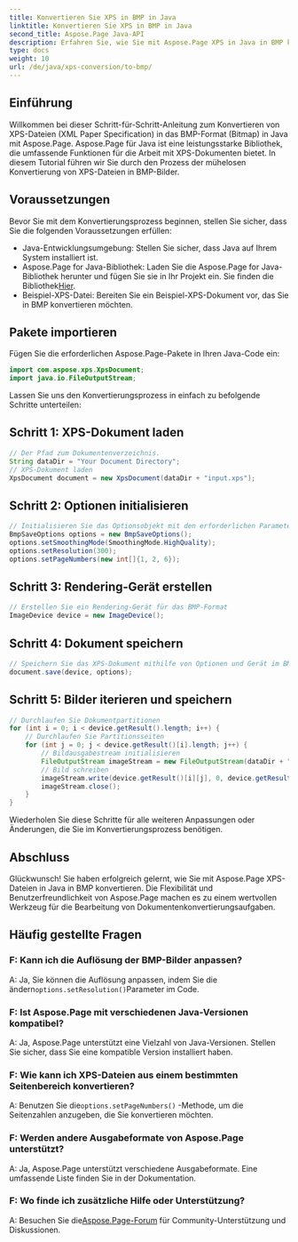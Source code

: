 ```yaml
---
title: Konvertieren Sie XPS in BMP in Java
linktitle: Konvertieren Sie XPS in BMP in Java
second_title: Aspose.Page Java-API
description: Erfahren Sie, wie Sie mit Aspose.Page XPS in Java in BMP konvertieren. Befolgen Sie unsere einfache Anleitung für eine effiziente und qualitativ hochwertige Dokumentenkonvertierung.
type: docs
weight: 10
url: /de/java/xps-conversion/to-bmp/
---
```

## Einführung
Willkommen bei dieser Schritt-für-Schritt-Anleitung zum Konvertieren von XPS-Dateien (XML Paper Specification) in das BMP-Format (Bitmap) in Java mit Aspose.Page. Aspose.Page für Java ist eine leistungsstarke Bibliothek, die umfassende Funktionen für die Arbeit mit XPS-Dokumenten bietet. In diesem Tutorial führen wir Sie durch den Prozess der mühelosen Konvertierung von XPS-Dateien in BMP-Bilder.
## Voraussetzungen
Bevor Sie mit dem Konvertierungsprozess beginnen, stellen Sie sicher, dass Sie die folgenden Voraussetzungen erfüllen:
- Java-Entwicklungsumgebung: Stellen Sie sicher, dass Java auf Ihrem System installiert ist.
-  Aspose.Page for Java-Bibliothek: Laden Sie die Aspose.Page for Java-Bibliothek herunter und fügen Sie sie in Ihr Projekt ein. Sie finden die Bibliothek[Hier](https://releases.aspose.com/page/java/).
- Beispiel-XPS-Datei: Bereiten Sie ein Beispiel-XPS-Dokument vor, das Sie in BMP konvertieren möchten.
## Pakete importieren
Fügen Sie die erforderlichen Aspose.Page-Pakete in Ihren Java-Code ein:
```java
import com.aspose.xps.XpsDocument;
import java.io.FileOutputStream;
```
Lassen Sie uns den Konvertierungsprozess in einfach zu befolgende Schritte unterteilen:
## Schritt 1: XPS-Dokument laden
```java
// Der Pfad zum Dokumentenverzeichnis.
String dataDir = "Your Document Directory";
// XPS-Dokument laden
XpsDocument document = new XpsDocument(dataDir + "input.xps");
```
## Schritt 2: Optionen initialisieren
```java
// Initialisieren Sie das Optionsobjekt mit den erforderlichen Parametern.
BmpSaveOptions options = new BmpSaveOptions();
options.setSmoothingMode(SmoothingMode.HighQuality);
options.setResolution(300);
options.setPageNumbers(new int[]{1, 2, 6});
```
## Schritt 3: Rendering-Gerät erstellen
```java
// Erstellen Sie ein Rendering-Gerät für das BMP-Format
ImageDevice device = new ImageDevice();
```
## Schritt 4: Dokument speichern
```java
// Speichern Sie das XPS-Dokument mithilfe von Optionen und Gerät im BMP
document.save(device, options);
```
## Schritt 5: Bilder iterieren und speichern
```java
// Durchlaufen Sie Dokumentpartitionen
for (int i = 0; i < device.getResult().length; i++) {
    // Durchlaufen Sie Partitionsseiten
    for (int j = 0; j < device.getResult()[i].length; j++) {
        // Bildausgabestream initialisieren
        FileOutputStream imageStream = new FileOutputStream(dataDir + "XPStoBMP" + "_" + (i + 1) + "_" + (j + 1) + ".bmp");
        // Bild schreiben
        imageStream.write(device.getResult()[i][j], 0, device.getResult()[i][j].length);
        imageStream.close();
    }
}
```
Wiederholen Sie diese Schritte für alle weiteren Anpassungen oder Änderungen, die Sie im Konvertierungsprozess benötigen.
## Abschluss
Glückwunsch! Sie haben erfolgreich gelernt, wie Sie mit Aspose.Page XPS-Dateien in Java in BMP konvertieren. Die Flexibilität und Benutzerfreundlichkeit von Aspose.Page machen es zu einem wertvollen Werkzeug für die Bearbeitung von Dokumentenkonvertierungsaufgaben.
## Häufig gestellte Fragen
### F: Kann ich die Auflösung der BMP-Bilder anpassen?
 A: Ja, Sie können die Auflösung anpassen, indem Sie die ändern`options.setResolution()`Parameter im Code.
### F: Ist Aspose.Page mit verschiedenen Java-Versionen kompatibel?
A: Ja, Aspose.Page unterstützt eine Vielzahl von Java-Versionen. Stellen Sie sicher, dass Sie eine kompatible Version installiert haben.
### F: Wie kann ich XPS-Dateien aus einem bestimmten Seitenbereich konvertieren?
 A: Benutzen Sie die`options.setPageNumbers()` -Methode, um die Seitenzahlen anzugeben, die Sie konvertieren möchten.
### F: Werden andere Ausgabeformate von Aspose.Page unterstützt?
A: Ja, Aspose.Page unterstützt verschiedene Ausgabeformate. Eine umfassende Liste finden Sie in der Dokumentation.
### F: Wo finde ich zusätzliche Hilfe oder Unterstützung?
 A: Besuchen Sie die[Aspose.Page-Forum](https://forum.aspose.com/c/page/39) für Community-Unterstützung und Diskussionen.